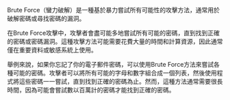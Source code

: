 

Brute Force（蠻力破解）是一種基於暴力嘗試所有可能性的攻擊方法，通常用於破解密碼或尋找密碼的漏洞。

在Brute Force攻擊中，攻擊者會盡可能多地嘗試所有可能的密碼，直到找到正確的密碼或密碼漏洞。這種攻擊方法可能需要花費大量的時間和計算資源，因此通常僅在重要資料或敏感系統上使用。

舉例來說，如果你忘記了你的電子郵件密碼，可以使用Brute Force方法來嘗試各種可能的密碼。攻擊者可以將所有可能的字母和數字組合成一個列表，然後使用程式將這些密碼一一嘗試，直到找到正確的密碼為止。然而，這種方法通常需要很長時間，因為可能會嘗試數以百萬計的密碼才能找到正確的密碼。